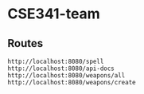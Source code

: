 # CSE341-team
## Routes
```
http://localhost:8080/spell
http://localhost:8080/api-docs
http://localhost:8080/weapons/all
http://localhost:8080/weapons/create
```
